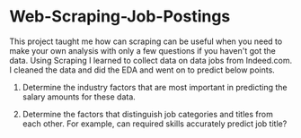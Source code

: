 # Web-Scraping-Job-Postings

This project taught me how can scraping can be useful when you need to make your own analysis with only a few questions if you haven't got the data. Using Scraping I learned to collect data on data jobs from Indeed.com. I cleaned the data and did the EDA and went on to predict below points.

1. Determine the industry factors that are most important in predicting the salary amounts for these data.

2. Determine the factors that distinguish job categories and titles from each other. For example, can required skills accurately predict job title?
